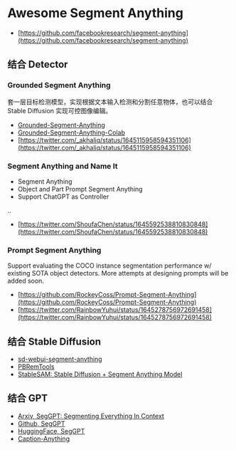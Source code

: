 # Awesome Segment Anything

- [https://github.com/facebookresearch/segment-anything](https://github.com/facebookresearch/segment-anything)


## 结合 Detector

### Grounded Segment Anything 

套一层目标检测模型，实现根据文本输入检测和分割任意物体，也可以结合 Stable Diffusion 实现可控图像编辑。

- [Grounded-Segment-Anything](https://github.com/IDEA-Research/Grounded-Segment-Anything)
- [Grounded-Segment-Anything-Colab](https://github.com/camenduru/grounded-segment-anything-colab)
- [https://twitter.com/_akhaliq/status/1645115958594351106](https://twitter.com/_akhaliq/status/1645115958594351106)

### Segment Anything and Name It

- Segment Anything
- Object and Part Prompt Segment Anything
- Support ChatGPT as Controller

..

- [https://twitter.com/ShoufaChen/status/1645592538810830848](https://twitter.com/ShoufaChen/status/1645592538810830848)

### Prompt Segment Anything

Support evaluating the COCO instance segmentation performance w/ existing SOTA object detectors. More attempts at designing prompts will be added soon. 

- [https://github.com/RockeyCoss/Prompt-Segment-Anything](https://github.com/RockeyCoss/Prompt-Segment-Anything)
- [https://twitter.com/RainbowYuhui/status/1645278756972691458](https://twitter.com/RainbowYuhui/status/1645278756972691458)


## 结合 Stable Diffusion
- [sd-webui-segment-anything](https://github.com/continue-revolution/sd-webui-segment-anything)
- [PBRemTools](https://github.com/mattyamonaca/PBRemTools)
- [StableSAM: Stable Diffusion + Segment Anything Model](https://huggingface.co/spaces/abhishek/StableSAM)

## 结合 GPT

- [Arxiv, SegGPT: Segmenting Everything In Context](https://arxiv.org/abs/2304.03284)
- [Github, SegGPT](https://github.com/baaivision/Painter)
- [HuggingFace, SegGPT](https://huggingface.co/spaces/BAAI/SegGPT)
- [Caption-Anything](https://twitter.com/_akhaliq/status/1645793222499897348)
